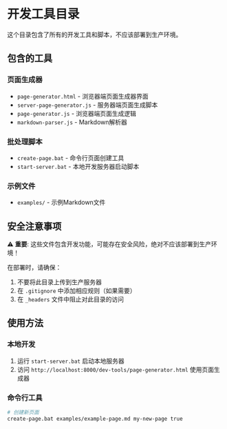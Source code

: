 # 开发工具目录

这个目录包含了所有的开发工具和脚本，不应该部署到生产环境。

## 包含的工具

### 页面生成器
- `page-generator.html` - 浏览器端页面生成器界面
- `server-page-generator.js` - 服务器端页面生成脚本
- `page-generator.js` - 浏览器端页面生成逻辑
- `markdown-parser.js` - Markdown解析器

### 批处理脚本
- `create-page.bat` - 命令行页面创建工具
- `start-server.bat` - 本地开发服务器启动脚本

### 示例文件
- `examples/` - 示例Markdown文件

## 安全注意事项

⚠️ **重要**: 这些文件包含开发功能，可能存在安全风险，绝对不应该部署到生产环境！

在部署时，请确保：
1. 不要将此目录上传到生产服务器
2. 在 `.gitignore` 中添加相应规则（如果需要）
3. 在 `_headers` 文件中阻止对此目录的访问

## 使用方法

### 本地开发
1. 运行 `start-server.bat` 启动本地服务器
2. 访问 `http://localhost:8000/dev-tools/page-generator.html` 使用页面生成器

### 命令行工具
```bash
# 创建新页面
create-page.bat examples/example-page.md my-new-page true
```